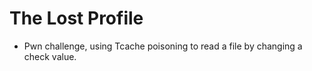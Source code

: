 # The Lost Profile

- Pwn challenge, using Tcache poisoning to read a file by changing a check value.
